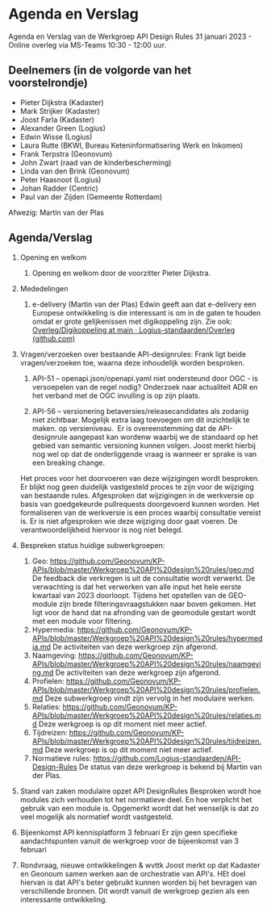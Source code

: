 # Agenda en Verslag 

Agenda en Verslag van de Werkgroep API Design Rules 31 januari 2023 - Online overleg via MS-Teams 10:30 - 12:00 uur. 

## Deelnemers (in de volgorde van het voorstelrondje) 
- Pieter Dijkstra (Kadaster)
- Mark Strijker (Kadaster)
- Joost Farla (Kadaster)
- Alexander Green (Logius) 
- Edwin Wisse (Logius) 
- Laura Rutte (BKWI, Bureau Keteninformatisering Werk en Inkomen)
- Frank Terpstra (Geonovum)
- John Zwart (raad van de kinderbescherming)
- Linda van den Brink (Geonovum)
- Peter Haasnoot (Logius)
- Johan Radder (Centric)
- Paul van der Zijden (Gemeente Rotterdam)

Afwezig:
Martin van der Plas 

## Agenda/Verslag

1. Opening en welkom
   1. Opening en welkom door de voorzitter Pieter Dijkstra.

2. Mededelingen
   1. e-delivery (Martin van der Plas) 
   Edwin geeft aan dat e-delivery een Europese ontwikkeling is die interessant is om in de gaten te houden omdat er grote gelijkenissen met digikoppeling zijn. Zie ook: [Overleg/Digikoppeling at main · Logius-standaarden/Overleg (github.com)](https://github.com/Logius-standaarden/Overleg/blob/main/Digikoppeling/2022-12-08/eDeliveryAPI.md)

3. Vragen/verzoeken over bestaande API-designrules:
   Frank ligt beide vragen/verzoeken toe, waarna deze inhoudelijk worden besproken. 
   1. API-51 – openapi.json/openapi.yaml niet ondersteund door OGC - is versoepelen van de regel nodig? Onderzoek naar actualiteit ADR en het verband met de OGC invulling is op zijn plaats.    

   1. API-56 – versionering betaversies/releasecandidates als zodanig niet zichtbaar. Mogelijk extra laag toevoegen om dit inzichtelijk te maken. op versieniveau. 
   Er is overeenstemming dat de API-designrule aangepast kan wordenw waarbij we de standaard op het gebied van semantic versioning kunnen volgen. Joost merkt hierbij nog wel op dat de onderliggende vraag is wanneer er sprake is van een breaking change. 

   Het proces voor het doorvoeren van deze wijzigingen wordt besproken. Er blijkt nog geen duidelijk vastgesteld proces te zijn voor de wijziging van bestaande rules. Afgesproken dat wijzigingen in de werkversie op basis van goedgekeurde pullrequests doorgevoerd kunnen worden. Het formaliseren van de werkversie is een proces waarbij consultatie vereist is. Er is niet afgesproken wie deze wijziging door gaat voeren. De verantwoordelijkheid hiervoor is nog niet belegd.  
   
4. Bespreken status huidige subwerkgroepen:
   1. Geo: https://github.com/Geonovum/KP-APIs/blob/master/Werkgroep%20API%20design%20rules/geo.md
   De feedback die verkregen is uit de consultatie wordt verwerkt. De verwachting is dat het verwerken van alle input het hele eerste kwartaal van 2023 doorloopt. Tijdens het opstellen van de GEO-module zijn brede filteringsvraagstukken naar boven gekomen. Het ligt voor de hand dat na afronding van de geomodule gestart wordt met een module voor filtering. 
   1. Hypermedia: https://github.com/Geonovum/KP-APIs/blob/master/Werkgroep%20API%20design%20rules/hypermedia.md
De activiteiten van deze werkgroep zijn afgerond. 
   2. Naamgeving: https://github.com/Geonovum/KP-APIs/blob/master/Werkgroep%20API%20design%20rules/naamgeving.md
De activiteiten van deze werkgroep zijn afgerond.
   3. Profielen: https://github.com/Geonovum/KP-APIs/blob/master/Werkgroep%20API%20design%20rules/profielen.md
Deze subwerkgroep vindt zijn vervolg in het modulaire werken. 
   4. Relaties: https://github.com/Geonovum/KP-APIs/blob/master/Werkgroep%20API%20design%20rules/relaties.md
Deze werkgroep is op dit moment niet meer actief. 
   5. Tijdreizen: https://github.com/Geonovum/KP-APIs/blob/master/Werkgroep%20API%20design%20rules/tijdreizen.md
Deze werkgroep is op dit moment niet meer actief.
   6. Normatieve rules: https://github.com/Logius-standaarden/API-Design-Rules
De status van deze werkgroep is bekend bij Martin van der Plas. 

5. Stand van zaken modulaire opzet API DesignRules 
Besproken wordt hoe modules zich verhouden tot het normatieve deel. En hoe verplicht het gebruik van een module is. Opgemerkt wordt dat het wenselijk is dat zo veel mogelijk als normatief wordt vastgesteld. 

6. Bijeenkomst API kennisplatform 3 februari 
Er zijn geen specifieke aandachtspunten vanuit de werkgroep voor de bijeenkomst van 3 februari

7.  Rondvraag, nieuwe ontwikkelingen & wvttk
Joost merkt op dat Kadaster en Geonoum samen werken aan de orchestratie van API's. HEt doel hiervan is dat API's beter gebruikt kunnen worden bij het bevragen van verschillende bronnen. Dit wordt vanuit de werkgroep gezien als een interessante ontwikkeling. 
